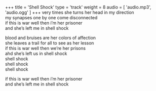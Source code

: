 +++
title = 'Shell Shock'
type = 'track'
weight = 8
audio = [
    'audio.mp3',
    'audio.ogg'
]
+++
very times she turns her head in my direction  
my synapses one by one come disconnected  
if this is war well then i’m her prisoner  
and she’s left me in shell shock

blood and bruises are her colors of affection  
she leaves a trail for all to see as her lesson  
if this is war well then we’re her prisons  
ahd she’s left us in shell shock  
shell shock  
shell shock  
shell shock

if this is war well then i’m her prisoner  
and she’s left me in shell shock
